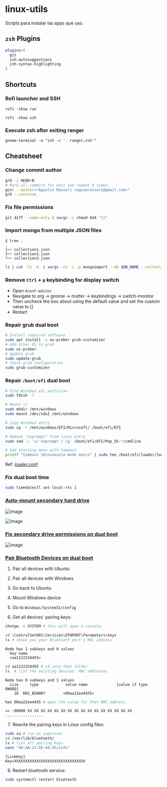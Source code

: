 # linux-utils
Scripts para instalar las apps que uso.

## `zsh` Plugins

```sh
plugins=(
  git
  zsh-autosuggestions
  zsh-syntax-highlighting
)
```

## Shortcuts

### Rofi launcher and SSH
```
rofi -show run
```
```
rofi -show ssh
```
### Execute zsh after exiting ranger
```
gnome-terminal -e "zsh -c '. ranger;zsh'"
```

## Cheatsheet

### Change commit author

```bash
grb -i HEAD~N
# Mark all commits for edit and repeat N times:
gcn! --author="Agustin Ranieri <aguseranieri@gmail.com>"
grb --continue
```

### Fix file permissions
```bash
git diff --name-only | xargs -i chmod 644 "{}"
```

### Import mongo from multiple JSON files

```
$ tree .
.
├── collection1.json
├── collection2.json
└── collection3.json
```

```bash
ls | cut -f1 -d. | xargs -n1 -i -p mongoimport --db $DB_NAME --collection {} --file {}.json
```

### Remove `Ctrl` + `p` keybinding for display switch

- Open `dconf-editor`
- Navigate to org -> gnome -> mutter -> keybindings -> switch-monitor
- Then uncheck the box about using the default value and set the custom value to []
- Restart

### Repair grub dual boot

```bash
# Install required software
sudo apt install -y os-prober grub-customizer
# Add other OS to grub
sudo os-prober
# Update grub
sudo update-grub
# Check grub configuration
sudo grub-customizer
```

### Repair `/boot/efi` dual boot

```bash
# Find Windows efi partition 
sudo fdisk -l

# Mount it
sudo mkdir /mnt/windows
sudo mount /dev/sda1 /mnt/windows

# Copy Windows entry
sudo cp -r /mnt/windows/EFI/Microsoft/ /boot/efi/EFI

# Remove "noprompt" from linux entry
sudo sed -i 's/ noprompt / /g' /boot/efi/EFI/Pop_OS-*/cmdline

# Add starting menu with timeout
printf "timeout 10\nconsole-mode max\n" | sudo tee /boot/efi/loader/loader.conf > /dev/null
```
Ref: [loader.conf](https://www.freedesktop.org/software/systemd/man/latest/loader.conf.html)

### Fix dual boot time

```bash
sudo timedatectl set-local-rtc 1
```

### [Auto-mount secondary hard drive](https://support.system76.com/articles/extra-drive/)

![image](https://user-images.githubusercontent.com/39303639/224555639-99cc156a-06b1-41db-a1c4-09e66004d269.png)

![image](https://user-images.githubusercontent.com/39303639/224555458-903394ac-e9a0-4309-9ba4-3f05d49d69a2.png)

### [Fix secondary drive permissions on dual boot](https://www.youtube.com/watch?v=N_TgL_uRTNU)

![image](https://user-images.githubusercontent.com/39303639/226109148-81b7f700-b930-40a5-85a8-5c77fb26d65f.png)

### [Pair Bluetooth Devices on dual boot](https://unix.stackexchange.com/questions/255509/bluetooth-pairing-on-dual-boot-of-windows-linux-mint-ubuntu-stop-having-to-p)

1. Pair all devices with Ubuntu

2. Pair all devices with Windows

3. Go back to Ubuntu

4. Mount Windows device

5. Go to `Windows/System32/config`

6. Get all devices' pairing keys:
```bash
chntpw -e SYSTEM # this will open a console
```
```bash
cd \ControlSet001\Services\BTHPORT\Parameters\Keys
ls # shows you your Bluetooth port's MAC address
```
```
Node has 1 subkeys and 0 values
  key name
  <aa1122334455>
```
```bash
cd aa1122334455 # cd into that folder
ls  # list the existing devices' MAC addresses
```
```
Node has 0 subkeys and 1 values
  size     type            value name             [value if type DWORD]
    16  REG_BINARY        <00aa22ee4455>
```
```bash
hex 00aa22ee4455 # open the value for that MAC address
```
```
=> :00000 XX XX XX XX XX XX XX XX XX XX XX XX XX XX XX XX .................
```

7. Rewrite the pairing keys in Linux config files:

```bash
sudo su # run as superuser
cd /var/lib/bluetooth/
ls # list all pairing keys
nano "00:AA:22:EE:44:55/info"
```

```config
[LinkKey]
Key=XXXXXXXXXXXXXXXXXXXXXXXXXXXXXXXX
```

8. Restart bluetooth service:

```bash
sudo systemctl restart bluetooth
```
